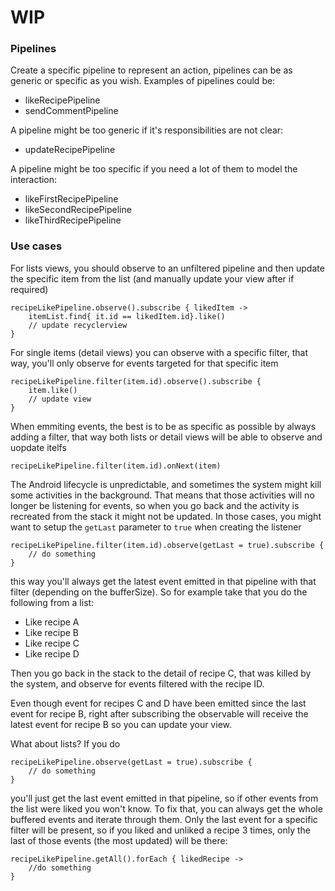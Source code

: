 # WIP

### Pipelines
Create a specific pipeline to represent an action, 
pipelines can be as generic or specific as you wish.
Examples of pipelines could be:

- likeRecipePipeline
- sendCommentPipeline

A pipeline might be too generic if it's responsibilities 
are not clear:

- updateRecipePipeline

A pipeline might be too specific if you need a lot of them to model 
the interaction:

- likeFirstRecipePipeline
- likeSecondRecipePipeline
- likeThirdRecipePipeline


### Use cases
For lists views, you should observe to an unfiltered pipeline and then 
update the specific item from the list (and manually update your view after if required)
```
recipeLikePipeline.observe().subscribe { likedItem ->
    itemList.find{ it.id == likedItem.id}.like()
    // update recyclerview
}
```

For single items (detail views) you can observe with a specific filter, 
that way, you'll only observe for events targeted for that specific item
```
recipeLikePipeline.filter(item.id).observe().subscribe {
    item.like()
    // update view
}
```

When emmiting events, the best is to be as specific as possible 
by always adding a filter, that way both lists or detail views will be 
able to observe and uopdate itelfs
```
recipeLikePipeline.filter(item.id).onNext(item)
```

The Android lifecycle is unpredictable, and sometimes the system might 
kill some activities in the background. That means that those activities will
no longer be listening for events, so when you go back and the activity is 
recreated from the stack it might not be updated. 
In those cases, you might want to setup the `getLast` parameter to `true` when 
creating the listener
```
recipeLikePipeline.filter(item.id).observe(getLast = true).subscribe {
    // do something
}
```
this way you'll always get the latest event emitted in that pipeline 
with that filter (depending on the bufferSize).
So for example take that you do the following from a list:
- Like recipe A
- Like recipe B
- Like recipe C
- Like recipe D

Then you go back in the stack to the detail of recipe C, 
that was killed by the system, and observe for events filtered with the recipe ID.

Even though event for recipes C and D have been emitted since the last 
event for recipe B, right after subscribing the observable will receive 
the latest event for recipe B so you can update your view.

What about lists?
If you do
```
recipeLikePipeline.observe(getLast = true).subscribe {
    // do something
}
```
you'll just get the last event emitted in that pipeline, 
so if other events from the list were liked you won't know.
To fix that, you can always get the whole buffered events and iterate through them.
Only the last event for a specific filter will be present, 
so if you liked and unliked a recipe 3 times, only the last of those events (the most updated)
will be there:
```
recipeLikePipeline.getAll().forEach { likedRecipe ->
    //do something
}
```

